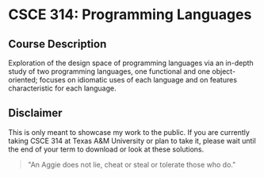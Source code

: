 # CSCE 314: Programming Languages
## Course Description
Exploration of the design space of programming languages via an in-depth study of two programming languages, one functional and one object-oriented; focuses on idiomatic uses of each language and on features characteristic for each language.

## Disclaimer
This is only meant to showcase my work to the public. If you are currently taking CSCE 314 at Texas A&M University or plan to take it, please wait until the end of your term to download or look at these solutions.

> "An Aggie does not lie, cheat or steal or tolerate those who do."
